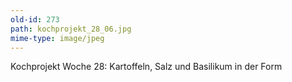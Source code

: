 ```yaml
---
old-id: 273
path: kochprojekt_28_06.jpg
mime-type: image/jpeg
---
```

Kochprojekt Woche 28:
Kartoffeln, Salz und Basilikum in der Form
